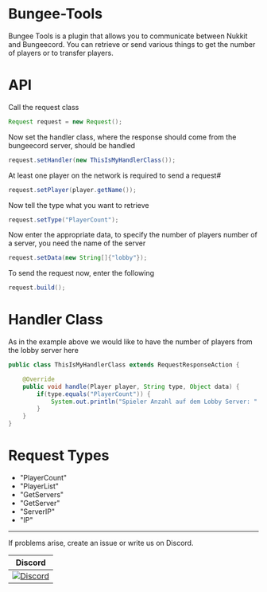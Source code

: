 # Bungee-Tools

Bungee Tools is a plugin that allows you to communicate between Nukkit and Bungeecord. You can retrieve or send various things to get the number of players or to transfer players. 

# API
Call the request class
```java
Request request = new Request();
```

Now set the handler class, where the response should come from the bungeecord server, should be handled
```java
request.setHandler(new ThisIsMyHandlerClass());
```

At least one player on the network is required to send a request#
```java
request.setPlayer(player.getName());
```

Now tell the type what you want to retrieve
```java
request.setType("PlayerCount");
```

Now enter the appropriate data, to specify the number of players number of a server, you need the name of the server
```java
request.setData(new String[]{"lobby"});
```

To send the request now, enter the following
```java
request.build();
```

# Handler Class
As in the example above we would like to have the number of players from the lobby server here
```java
public class ThisIsMyHandlerClass extends RequestResponseAction {

    @Override
    public void handle(Player player, String type, Object data) {
        if(type.equals("PlayerCount")) {
            System.out.println("Spieler Anzahl auf dem Lobby Server: " + data);
        }
    }
}
```

# Request Types
- "PlayerCount"
- "PlayerList"
- "GetServers"
- "GetServer"
- "ServerIP"
- "IP"

----------------

If problems arise, create an issue or write us on Discord.

| Discord |
| :---: |
[![Discord](https://img.shields.io/discord/639130989708181535.svg?style=flat-square&label=discord&colorB=7289da)](https://discord.gg/5tYC5dJ) |
